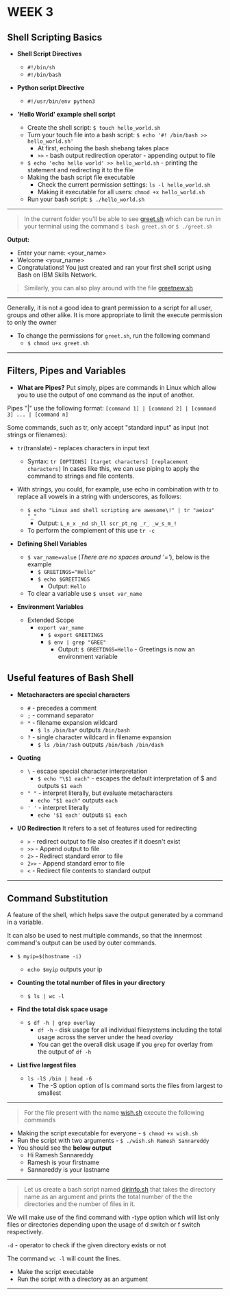 # WEEK 3

## Shell Scripting Basics

- **Shell Script Directives**
    - `#!/bin/sh`
    - `#!/bin/bash`
- **Python script Directive**
    - `#!/usr/bin/env python3`

- **'Hello World' example shell script**
    - Create the shell script: `$ touch hello_world.sh`
    - Turn your touch file into a bash script: `$ echo '#! /bin/bash >> hello_world.sh'`
        - At first, echoing the bash shebang takes place
        - `>>` - bash output redirection operator - appending output to file
    - `$ echo 'echo hello world' >> hello_world.sh` - printing the statement and redirecting it to the file
    - Making the bash script file executable
        - Check the current permission settings: `ls -l hello_world.sh`
        - Making it executable for all users: `chmod +x hello_world.sh`
    - Run your bash script: `$ ./hello_world.sh`

---

> In the current folder you'll be able to see [greet.sh](https://github.com/Curovearth/Learning-Linux/blob/main/Week%203/greet.sh) which can be run in your terminal using the command `$ bash greet.sh` or `$ ./greet.sh`

**Output:**

- Enter your name: <your_name>
- Welcome <your_name>
- Congratulations! You just created and ran your first shell script using Bash on IBM Skills Network.

> Similarly, you can also play around with the file [greetnew.sh](https://github.com/Curovearth/Learning-Linux/blob/main/Week%203/greetnew.sh)

---

Generally, it is not a good idea to grant permission to a script for all user, groups and other alike. It is more appropriate to limit the execute permission to only the owner
- To change the permissions for `greet.sh`, run the following command
    - `$ chmod u+x greet.sh`

---

## Filters, Pipes and Variables

- **What are Pipes?**
Put simply, pipes are commands in Linux which allow you to use the output of one command as the input of another.

Pipes "|" use the following format:
`[command 1] | [command 2] | [command 3] ... | [command n]`

Some commands, such as tr, only accept "standard input" as input (not strings or filenames):
- `tr`(translate) - replaces characters in input text
    - Syntax: `tr [OPTIONS] [target characters] [replacement characters]`
In cases like this, we can use piping to apply the command to strings and file contents.

- With strings, you could, for example, use echo in combination with tr to replace all vowels in a string with underscores, as follows: 
    - `$ echo "Linux and shell scripting are awesome\!" | tr "aeiou" "_"`
        - Output: `L_n_x _nd sh_ll scr_pt_ng _r_ _w_s_m_!`
    - To perform the complement of this use `tr -c`


- **Defining Shell Variables**
    - `$ var_name=value` (*There are no spaces around '='*), below is the example
        - `$ GREETINGS="Hello"`
        - `$ echo $GREETINGS`
            - Output: `Hello`
    - To clear a variable use `$ unset var_name`

- **Environment Variables**
    - Extended Scope
        - `export var_name`
            - `$ export GREETINGS`
            - `$ env | grep "GREE"`
                - Output: `$ GREETINGS=Hello` - Greetings is now an environment variable

## Useful features of Bash Shell

- **Metacharacters are special characters**
    - `#` - precedes a comment
    - `;` - command separator
    - `*` - filename expansion wildcard
        - `$ ls /bin/ba*` outputs `/bin/bash`
    - `?` - single character wildcard in filename expansion
        - `$ ls /bin/?ash` outputs `/bin/bash /bin/dash`

- **Quoting**
    - `\` - escape special character interpretation
        - `$ echo "\$1 each"` - escapes the default interpretation of $ and outputs `$1 each`
    - `" "` - interpret literally, but evaluate metacharacters
        - `echo "$1 each"` outputs `each`
    - `' '` - interpret literally
        - `echo '$1 each'` outputs `$1 each`

- **I/O Redirection**
It refers to a set of features used for redirecting
    - `>` - redirect output to file also creates if it doesn't exist
    - `>>` - Append output to file
    - `2>` - Redirect standard error to file
    - `2>>` - Append standard error to file
    - `<` - Redirect file contents to standard output

---

## Command Substitution

A feature of the shell, which helps save the output generated by a command in a variable.

It can also be used to nest multiple commands, so that the innermost command's output can be used by outer commands.

- `$ myip=$(hostname -i)`
    - `echo $myip` outputs your ip

- **Counting the total number of files in your directory**
    - `$ ls | wc -l`
- **Find the total disk space usage**
    - `$ df -h | grep overlay`
        - `df -h` - disk usage for all individual filesystems including the total usage across the server under the head *overlay*
        - You can get the overall disk usage if you `grep` for overlay from the output of `df -h`
- **List five largest files**
    - `ls -lS /bin | head -6`
        - The -S option option of ls command sorts the files from largest to smallest

---

> For the file present with the name [wish.sh](wish.sh) execute the following commands

- Making the script executable for everyone - `$ chmod +x wish.sh`
- Run the script with two arguments - `$ ./wish.sh Ramesh Sannareddy`
- You should see the **below output**
    - Hi Ramesh Sannareddy
    - Ramesh is your firstname
    - Sannareddy is your lastname

---

> Let us create a bash script named [dirinfo.sh](dirinfo.sh) that takes the directory name as an argument and prints the total number of the the directories and the number of files in it.

We will make use of the find command with -type option which will list only files or directories depending upon the usage of d switch or f switch respectively.

`-d` - operator to check if the given directory exists or not

The command `wc -l` will count the lines.

- Make the script executable
- Run the script with a directory as an argument

---
